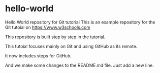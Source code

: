 # hello-world
Hello World repository for Git tutorial
This is an example repository for the Git tutoial on https://www.w3schools.com

This repository is built step by step in the tutorial.

This tutoial focuses mainly on Git and using GitHub as its remote.

It now includes steps for GitHub.

And we make some changes to the README.md file. Just add a new line.
